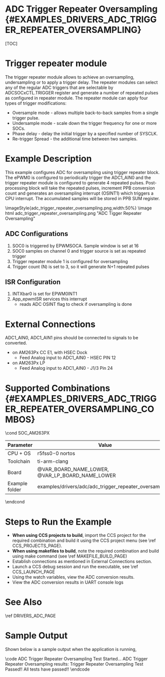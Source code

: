 # ADC Trigger Repeater Oversampling {#EXAMPLES_DRIVERS_ADC_TRIGGER_REPEATER_OVERSAMPLING}

[TOC]

# Trigger repeater module
 The trigger repeater module allows to achieve an oversampling, undersampling or to apply a trigger delay. The repeater modules can select any of the regular ADC triggers that are selectable by ADCSOCxCTL.TRIGGER register and generate a number of repeated pulses as configured in repeater module. The repeater module can apply four types of trigger modifications:
 - Oversample mode - allows multiple back-to-back samples from a single trigger pulse.
 - Undersample mode - scale down the trigger frequency for one or more SOCs.
 - Phase delay - delay the initial trigger by a specified number of SYSCLK.
 - Re-trigger Spread - the additional time between two samples.

# Example Description
This example configures ADC for oversampling using trigger repeater block. The ePWM0 is configured to periodically trigger the ADC1_AIN0 and the trigger repeater module is configured to generate 4 repeated pulses. Post-processing block will take the repeated pulses, increment PPB conversion count and generates an oversampling interrupt (OSINT1) which triggers a CPU interrupt. The accumulated samples will be stored in PPB SUM register.

\imageStyle{adc_trigger_repeater_oversampling.png,width:50%}
\image html adc_trigger_repeater_oversampling.png "ADC Tigger Repeater Oversampling"

## ADC Configurations
1. SOC0 is triggered by EPWMSOCA. Sample window is set at 16
2. SOC0 samples on channel 0 and trigger source is set as repeated trigger
3. Trigger repeater module 1 is configured for oversampling
4. Trigger count (N) is set to 3, so it will generate N+1 repeated pulses

## ISR Configuration
1. INTXbar0 is set for EPWM0INT1
2. App_epwmISR services this interrupt
    - reads ADC OSINT flag to check if oversampling is done

# External Connections
ADC1_AIN0, ADC1_AIN1 pins should be connected to signals to be converted.
 - on AM263Px CC E1, with HSEC Dock
     - Feed Analog input to ADC1_AIN0 - HSEC PIN 12
 - on AM263Px LP
     - Feed Analog input to ADC1_AIN0 - J1/3 Pin 24

# Supported Combinations {#EXAMPLES_DRIVERS_ADC_TRIGGER_REPEATER_OVERSAMPLING_COMBOS}

\cond SOC_AM263PX

 Parameter      | Value
 ---------------|-----------
 CPU + OS       | r5fss0-0 nortos
 Toolchain      | ti-arm-clang
 Board          | @VAR_BOARD_NAME_LOWER, @VAR_LP_BOARD_NAME_LOWER
 Example folder | examples/drivers/adc/adc_trigger_repeater_oversampling/

\endcond

# Steps to Run the Example

- **When using CCS projects to build**, import the CCS project for the required combination
  and build it using the CCS project menu (see \ref CCS_PROJECTS_PAGE).
- **When using makefiles to build**, note the required combination and build using
  make command (see \ref MAKEFILE_BUILD_PAGE)
- Establish connections as mentioned in External Connections section.
- Launch a CCS debug session and run the executable, see \ref CCS_LAUNCH_PAGE
- Using the watch variables, view the ADC conversion results.
- View the ADC conversion results in UART console logs

# See Also

\ref DRIVERS_ADC_PAGE

# Sample Output

Shown below is a sample output when the application is running,

\code
ADC Trigger Repeater Oversampling Test Started...
ADC Trigger Repeater Oversampling results:
Trigger Repeater Oversampling Test Passed!!
All tests have passed!!
\endcode
